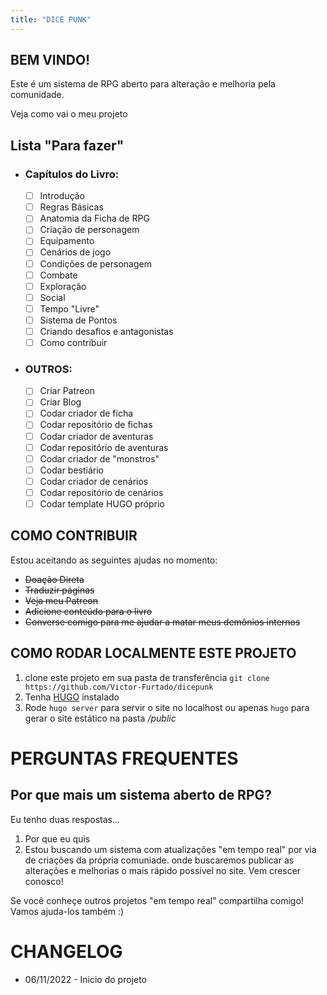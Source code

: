 ```yaml
---
title: "DICE PUNK"
---
```

## BEM VINDO!
Este é um sistema de RPG aberto para alteração e melhoria pela comunidade.

 Veja como vai o meu projeto

## Lista "Para fazer"

- ### Capítulos do Livro:
  - [ ] Introdução
  - [ ] Regras Básicas
  - [ ] Anatomia da Ficha de RPG
  - [ ] Criação de personagem
  - [ ] Equipamento
  - [ ] Cenários de jogo
  - [ ] Condições de personagem
  - [ ] Combate
  - [ ] Exploração
  - [ ] Social
  - [ ] Tempo "Livre"
  - [ ] Sistema de Pontos
  - [ ] Criando desafios e antagonistas
  - [ ] Como contribuir
- ### OUTROS:
  - [ ] Criar Patreon
  - [ ] Criar Blog
  - [ ] Codar criador de ficha
  - [ ] Codar repositório de fichas
  - [ ] Codar criador de aventuras 
  - [ ] Codar repositório de aventuras
  - [ ] Codar criador de "monstros"
  - [ ] Codar bestiário
  - [ ] Codar criador de cenários
  - [ ] Codar repositório de cenários
  - [ ] Codar template HUGO próprio

## COMO CONTRIBUIR
Estou aceitando as seguintes ajudas no momento:
- ~~Doação Direta~~
- ~~Traduzir páginas~~
- ~~Veja meu Patreon~~
- ~~Adicione conteúdo para o livro~~
- ~~Converse comigo para me ajudar a matar meus demônios internos~~

## COMO RODAR LOCALMENTE ESTE PROJETO
1. clone este projeto em sua pasta de transferência ```git clone https://github.com/Victor-Furtado/dicepunk```
2. Tenha [HUGO](https://gohugo.io/) instalado
3. Rode ```hugo server``` para servir o site no localhost ou apenas ```hugo``` para gerar o site estático na pasta */public*


# PERGUNTAS FREQUENTES

## Por que mais um sistema aberto de RPG?

Eu tenho duas respostas...
 1. Por que eu quis
 2. Estou buscando um sistema com atualizações "em tempo real" por via de criações da própria comuniade. onde buscaremos publicar as alterações e melhorias o mais rápido possível no site. Vem crescer conosco!

Se você conheçe outros projetos "em tempo real" compartilha comigo! Vamos ajuda-los também :)

# CHANGELOG
- 06/11/2022 - Inicio do projeto